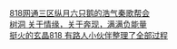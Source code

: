 [818网通三区纵月六只鹅的浩气秦歌帮会](http://tieba.baidu.com/p/3187818066?see_lz=1&pn=)   
[树洞 关于情缘，关于奔现，满满负能量](http://tieba.baidu.com/p/3187797785?see_lz=1&pn=)   
[挺火的玄晶818 有路人小伙伴整理了全部过程](http://tieba.baidu.com/p/3188457315?see_lz=1&pn=)   
